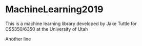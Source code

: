 # MachineLearning2019

This is a machine learning library developed by Jake Tuttle for CS5350/6350 at the University of Utah

Another line
